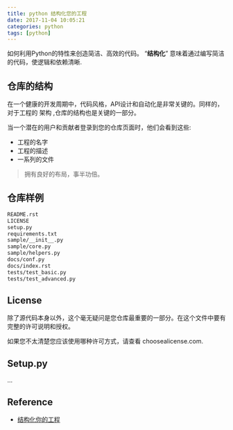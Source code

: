 ```yaml
---
title: python 结构化您的工程
date: 2017-11-04 10:05:21
categories: python
tags: [python]
---
```


如何利用Python的特性来创造简洁、高效的代码。 “**结构化**” 意味着通过编写简洁的代码，使逻辑和依赖清晰.

<!--more-->

## 仓库的结构

在一个健康的开发周期中，代码风格，API设计和自动化是非常关键的。同样的，对于工程的 架构 ,仓库的结构也是关键的一部分。

当一个潜在的用户和贡献者登录到您的仓库页面时，他们会看到这些:

- 工程的名字
- 工程的描述
- 一系列的文件

> 拥有良好的布局，事半功倍。

## 仓库样例

```bash
README.rst
LICENSE
setup.py
requirements.txt
sample/__init__.py
sample/core.py
sample/helpers.py
docs/conf.py
docs/index.rst
tests/test_basic.py
tests/test_advanced.py
```

## License

除了源代码本身以外，这个毫无疑问是您仓库最重要的一部分。在这个文件中要有完整的许可说明和授权。

如果您不太清楚您应该使用哪种许可方式，请查看 choosealicense.com.

## Setup.py

...

## Reference

- [结构化你的工程][1]

[1]: http://pythonguidecn.readthedocs.io/zh/latest/writing/structure.html